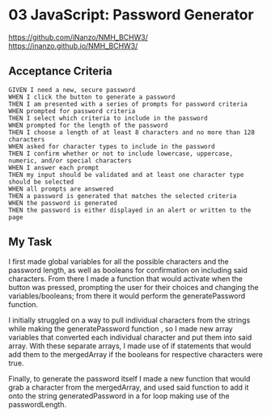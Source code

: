 # 03 JavaScript: Password Generator

https://github.com/iNanzo/NMH_BCHW3/
https://inanzo.github.io/NMH_BCHW3/

## Acceptance Criteria

```
GIVEN I need a new, secure password
WHEN I click the button to generate a password
THEN I am presented with a series of prompts for password criteria
WHEN prompted for password criteria
THEN I select which criteria to include in the password
WHEN prompted for the length of the password
THEN I choose a length of at least 8 characters and no more than 128 characters
WHEN asked for character types to include in the password
THEN I confirm whether or not to include lowercase, uppercase, numeric, and/or special characters
WHEN I answer each prompt
THEN my input should be validated and at least one character type should be selected
WHEN all prompts are answered
THEN a password is generated that matches the selected criteria
WHEN the password is generated
THEN the password is either displayed in an alert or written to the page
```

## My Task

I first made global variables for all the possible characters and the password length, as well as booleans for confirmation on including said characters. From there I made a function that would activate when the button was pressed, prompting the user for their choices and changing the variables/booleans; from there it would perform the generatePassword function.

I initially struggled on a way to pull individual characters from the strings while making the generatePassword function , so I made new array variables that converted each individual character and put them into said array. With these separate arrays, I made use of if statements that would add them to the mergedArray if the booleans for respective characters were true.

Finally, to generate the password itself I made a new function that would grab a character from the mergedArray, and used said function to add it onto the string generatedPassword in a for loop making use of the passwordLength.
